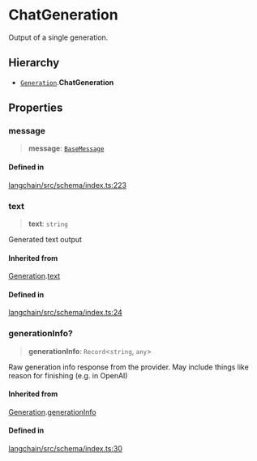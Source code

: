 ChatGeneration
==============

Output of a single generation.

Hierarchy[​](#hierarchy "Direct link to Hierarchy")
---------------------------------------------------

*   [`Generation`](/docs/api/schema/interfaces/Generation).**ChatGeneration**

Properties[​](#properties "Direct link to Properties")
------------------------------------------------------

### message[​](#message "Direct link to message")

> **message**: [`BaseMessage`](/docs/api/schema/classes/BaseMessage)

#### Defined in[​](#defined-in "Direct link to Defined in")

[langchain/src/schema/index.ts:223](https://github.com/hwchase17/langchainjs/blob/46e1734/langchain/src/schema/index.ts#L223)

### text[​](#text "Direct link to text")

> **text**: `string`

Generated text output

#### Inherited from[​](#inherited-from "Direct link to Inherited from")

[Generation](/docs/api/schema/interfaces/Generation).[text](/docs/api/schema/interfaces/Generation#text)

#### Defined in[​](#defined-in-1 "Direct link to Defined in")

[langchain/src/schema/index.ts:24](https://github.com/hwchase17/langchainjs/blob/46e1734/langchain/src/schema/index.ts#L24)

### generationInfo?[​](#generationinfo "Direct link to generationInfo?")

> **generationInfo**: `Record`<`string`, `any`\>

Raw generation info response from the provider. May include things like reason for finishing (e.g. in OpenAI)

#### Inherited from[​](#inherited-from-1 "Direct link to Inherited from")

[Generation](/docs/api/schema/interfaces/Generation).[generationInfo](/docs/api/schema/interfaces/Generation#generationinfo)

#### Defined in[​](#defined-in-2 "Direct link to Defined in")

[langchain/src/schema/index.ts:30](https://github.com/hwchase17/langchainjs/blob/46e1734/langchain/src/schema/index.ts#L30)